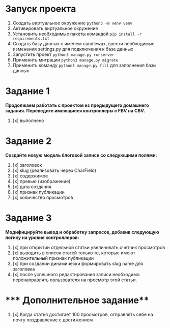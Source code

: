 # **Запуск проекта**
1. Создать виртуальное окружение `python3 -m venv venv`
2. Активировать виртуальное окружение
3. Установить необходимые пакеты командой `pip install -r requirements.txt`
4. Создать базу данных с именем candlewax, ввести необходимые изменения settings.py для подключения к базе данных
5. Запустить проект `python3 manage.py runserver`
6. Применить миграции `python3 manage.py migrate`
7. Применить команду `python3 manage.py fill` для заполнения базы данных


# **Задание 1**

**Продолжаем работать с проектом из предыдущего домашнего задания. Переведите имеющиеся контроллеры с FBV на CBV.**

1. [x] выполнено


# **Задание 2**

**Создайте новую модель блоговой записи со следующими полями:**

1. [x] заголовок
2. [x] slug (реализовать через CharField)
3. [x] содержимое
4. [x] превью (изображение)
5. [x] дата создания
6. [x] признак публикации
7. [x] количество просмотров

# **Задание 3**

**Модифицируйте вывод и обработку запросов, добавив следующую логику на уровне контроллеров:**

1. [x] при открытии отдельной статьи увеличивать счетчик просмотров
2. [x] выводить в список статей только те, которые имеют положительный признак публикации
3. [x] при создании динамически формировать slug name для заголовка
4. [x] после успешного редактирования записи необходимо перенаправлять пользователя на просмотр этой статьи.

# *** Дополнительное задание**

1. [x] Когда статья достигает 100 просмотров, отправлять себе на почту поздравление с достижением